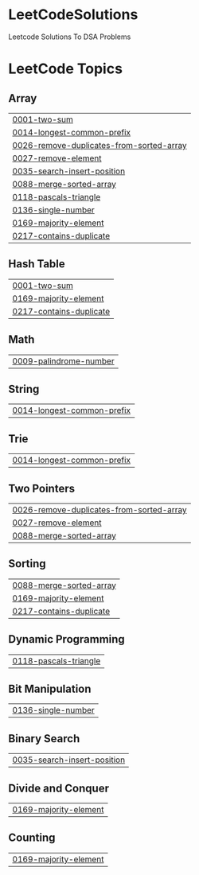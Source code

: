 # LeetCodeSolutions
Leetcode Solutions To DSA Problems

<!---LeetCode Topics Start-->
# LeetCode Topics
## Array
|  |
| ------- |
| [0001-two-sum](https://github.com/HiranyamayHazra101922/LeetCodeSolutions/tree/master/0001-two-sum) |
| [0014-longest-common-prefix](https://github.com/HiranyamayHazra101922/LeetCodeSolutions/tree/master/0014-longest-common-prefix) |
| [0026-remove-duplicates-from-sorted-array](https://github.com/HiranyamayHazra101922/LeetCodeSolutions/tree/master/0026-remove-duplicates-from-sorted-array) |
| [0027-remove-element](https://github.com/HiranyamayHazra101922/LeetCodeSolutions/tree/master/0027-remove-element) |
| [0035-search-insert-position](https://github.com/HiranyamayHazra101922/LeetCodeSolutions/tree/master/0035-search-insert-position) |
| [0088-merge-sorted-array](https://github.com/HiranyamayHazra101922/LeetCodeSolutions/tree/master/0088-merge-sorted-array) |
| [0118-pascals-triangle](https://github.com/HiranyamayHazra101922/LeetCodeSolutions/tree/master/0118-pascals-triangle) |
| [0136-single-number](https://github.com/HiranyamayHazra101922/LeetCodeSolutions/tree/master/0136-single-number) |
| [0169-majority-element](https://github.com/HiranyamayHazra101922/LeetCodeSolutions/tree/master/0169-majority-element) |
| [0217-contains-duplicate](https://github.com/HiranyamayHazra101922/LeetCodeSolutions/tree/master/0217-contains-duplicate) |
## Hash Table
|  |
| ------- |
| [0001-two-sum](https://github.com/HiranyamayHazra101922/LeetCodeSolutions/tree/master/0001-two-sum) |
| [0169-majority-element](https://github.com/HiranyamayHazra101922/LeetCodeSolutions/tree/master/0169-majority-element) |
| [0217-contains-duplicate](https://github.com/HiranyamayHazra101922/LeetCodeSolutions/tree/master/0217-contains-duplicate) |
## Math
|  |
| ------- |
| [0009-palindrome-number](https://github.com/HiranyamayHazra101922/LeetCodeSolutions/tree/master/0009-palindrome-number) |
## String
|  |
| ------- |
| [0014-longest-common-prefix](https://github.com/HiranyamayHazra101922/LeetCodeSolutions/tree/master/0014-longest-common-prefix) |
## Trie
|  |
| ------- |
| [0014-longest-common-prefix](https://github.com/HiranyamayHazra101922/LeetCodeSolutions/tree/master/0014-longest-common-prefix) |
## Two Pointers
|  |
| ------- |
| [0026-remove-duplicates-from-sorted-array](https://github.com/HiranyamayHazra101922/LeetCodeSolutions/tree/master/0026-remove-duplicates-from-sorted-array) |
| [0027-remove-element](https://github.com/HiranyamayHazra101922/LeetCodeSolutions/tree/master/0027-remove-element) |
| [0088-merge-sorted-array](https://github.com/HiranyamayHazra101922/LeetCodeSolutions/tree/master/0088-merge-sorted-array) |
## Sorting
|  |
| ------- |
| [0088-merge-sorted-array](https://github.com/HiranyamayHazra101922/LeetCodeSolutions/tree/master/0088-merge-sorted-array) |
| [0169-majority-element](https://github.com/HiranyamayHazra101922/LeetCodeSolutions/tree/master/0169-majority-element) |
| [0217-contains-duplicate](https://github.com/HiranyamayHazra101922/LeetCodeSolutions/tree/master/0217-contains-duplicate) |
## Dynamic Programming
|  |
| ------- |
| [0118-pascals-triangle](https://github.com/HiranyamayHazra101922/LeetCodeSolutions/tree/master/0118-pascals-triangle) |
## Bit Manipulation
|  |
| ------- |
| [0136-single-number](https://github.com/HiranyamayHazra101922/LeetCodeSolutions/tree/master/0136-single-number) |
## Binary Search
|  |
| ------- |
| [0035-search-insert-position](https://github.com/HiranyamayHazra101922/LeetCodeSolutions/tree/master/0035-search-insert-position) |
## Divide and Conquer
|  |
| ------- |
| [0169-majority-element](https://github.com/HiranyamayHazra101922/LeetCodeSolutions/tree/master/0169-majority-element) |
## Counting
|  |
| ------- |
| [0169-majority-element](https://github.com/HiranyamayHazra101922/LeetCodeSolutions/tree/master/0169-majority-element) |
<!---LeetCode Topics End-->
